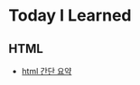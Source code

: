 # Today I Learned

## HTML

- [html 간단 요약](https://github.com/hrj0903/TIL/blob/main/HTML/html-간단-요약.md)
